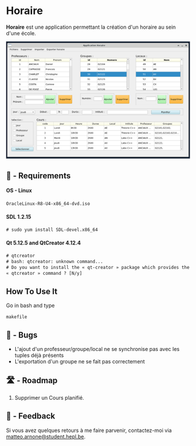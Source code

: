 # Horaire

**Horaire** est une application permettant la création d'un horaire au sein d'une école.

![Application Screenshot](img/screen.png)

## 👷 - Requirements
#### OS - Linux
```
OracleLinux-R8-U4-x86_64-dvd.iso
```
#### SDL 1.2.15
```
# sudo yum install SDL-devel.x86_64
```
#### Qt 5.12.5 and QtCreator 4.12.4
```
# qtcreator
# bash: qtcreator: unknown command...
# Do you want to install the « qt-creator » package which provides the « qtcreator » command ? [N/y]
```
## How To Use It
Go in bash and type
```
makefile
```



## 🐛 - Bugs 
- L'ajout d'un professeur/groupe/local ne se synchronise pas avec les tuples déjà présents
- L'exportation d'un groupe ne se fait pas correctement

## 🛣️ - Roadmap
1. Supprimer un Cours planifié.

## 📝 - Feedback 
Si vous avez quelques retours à me faire parvenir, contactez-moi via <matteo.arnone@student.hepl.be>.

